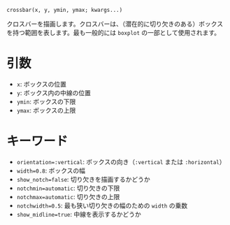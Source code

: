 ```
crossbar(x, y, ymin, ymax; kwargs...)
```

クロスバーを描画します。クロスバーは、（潜在的に切り欠きのある）ボックスを持つ範囲を表します。最も一般的には `boxplot` の一部として使用されます。

# 引数

  * `x`: ボックスの位置
  * `y`: ボックス内の中線の位置
  * `ymin`: ボックスの下限
  * `ymax`: ボックスの上限

# キーワード

  * `orientation=:vertical`: ボックスの向き（`:vertical` または `:horizontal`）
  * `width=0.8`: ボックスの幅
  * `show_notch=false`: 切り欠きを描画するかどうか
  * `notchmin=automatic`: 切り欠きの下限
  * `notchmax=automatic`: 切り欠きの上限
  * `notchwidth=0.5`: 最も狭い切り欠きの幅のための `width` の乗数
  * `show_midline=true`: 中線を表示するかどうか
